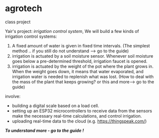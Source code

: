 # agrotech
class project

Yair's project: *irrigation control system*,
We will build a few kinds of irrigation control systems:
1. A fixed amount of water is given in fixed time intervals. (The simplest method .. if you still do not understand --> go to the guide) 
2. irrigation is actuated by a soil moisture sensor. Whenever soil moisture goes below a pre-determined threshold, irrigation faucet is opened.
3. irrigation is actuated by the weight of the pot where the plant grows in. When the weight goes down, it means that water evaporated, and irrigation water is needed to replenish what was lost. (How to deal with the mass of the plant that keeps growing? or this and more--> go to the guide)

involve: 
* building a digital scale based on a load cell. 
* setting up an ESP32 microcontrollers to receive data from the sensors make the necessary real-time calculations, and control irrigation.
* uploading real-time data to the cloud (e.g. https://thingspeak.com/)

***To understand more - go to the guide !***
